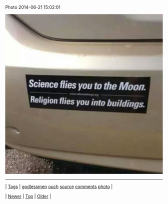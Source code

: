<!--
title: Photo 2014-06-21 15
date: 2020-06-28T15:27:00.333Z
tags: godlessmen, ouch, source, comments, photo
-->


Photo 2014-06-21 15:02:01

![](89458466717-0.jpg)

<!--BOTTOM-POST-NAVIGATION-->
---

| [Tags](tags.md) | [godlessmen](tag-godlessmen.md) [ouch](tag-ouch.md) [source](tag-source.md) [comments](tag-comments.md) [photo](tag-photo.md) |

| [Newer](89446106987.md) | [Top](index.md) | [Older](89476075737.md) |